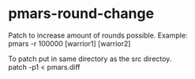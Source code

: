 # pmars-round-change
Patch to increase amount of rounds possible.
Example: <br />
pmars -r 100000 [warrior1] [warrior2] <br />

To patch put in same directory as the src directoy. <br />
patch -p1 < pmars.diff <br />
